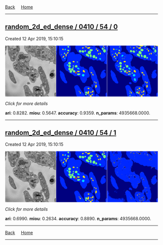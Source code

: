
[Back](..)&nbsp;&nbsp;&nbsp;&nbsp;&nbsp;[Home](https://leapmanlab.github.io/snapshots)

---

<div class="summary"><a href="0"><h2>random_2d_ed_dense / 0410 / 54 / 0</h2></a><p>Created 12 Apr 2019, 15:10:15
</p><a href="0"><img src="0/media/summary.png" align="center"></a><p>
<i>Click for more details</i>
</p></div>

**ari**: 0.8282. **miou**: 0.5647. **accuracy**: 0.9359. **n_params**: 4935668.0000. 

---

<div class="summary"><a href="1"><h2>random_2d_ed_dense / 0410 / 54 / 1</h2></a><p>Created 12 Apr 2019, 15:10:15
</p><a href="1"><img src="1/media/summary.png" align="center"></a><p>
<i>Click for more details</i>
</p></div>

**ari**: 0.6990. **miou**: 0.2634. **accuracy**: 0.8890. **n_params**: 4935668.0000. 

---

[Back](..)&nbsp;&nbsp;&nbsp;&nbsp;&nbsp;[Home](https://leapmanlab.github.io/snapshots)

---